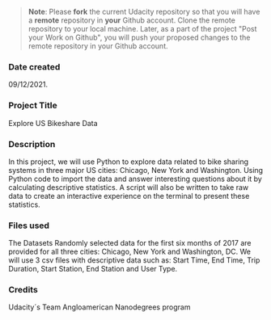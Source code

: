 >**Note**: Please **fork** the current Udacity repository so that you will have a **remote** repository in **your** Github account. Clone the remote repository to your local machine. Later, as a part of the project "Post your Work on Github", you will push your proposed changes to the remote repository in your Github account.

### Date created
09/12/2021.

### Project Title
Explore US Bikeshare Data

### Description
In this project, we will use Python to explore data related to bike sharing systems in three major US cities: Chicago, New York and Washington. Using Python code to import the data and answer interesting questions about it by calculating descriptive statistics. A script will also be written to take raw data to create an interactive experience on the terminal to present these statistics.

### Files used
The Datasets
Randomly selected data for the first six months of 2017 are provided for all three cities: Chicago, New York and Washington, DC.
We will use 3 csv files with descriptive data such as: Start Time, End Time, Trip Duration, Start Station, End Station and User Type.

### Credits
Udacity´s Team 
Angloamerican Nanodegrees program

